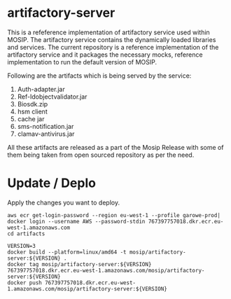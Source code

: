 # artifactory-server

This is a refeference implementation of artifactory service used within MOSIP. The artifactory service contains the dynamically loaded libraries and services. The current repository is a reference implementation of the artifactory service and it packages the necessary mocks, reference implementation to run the default version of MOSIP.

Following are the artifacts which is being served by the service:
  1. Auth-adapter.jar
  2. Ref-Idobjectvalidator.jar
  3. Biosdk.zip
  4. hsm client
  5. cache jar
  6. sms-notification.jar
  7. clamav-antivirus.jar

All these artifacts are released as a part of the Mosip Release with some of them being taken from open sourced repository as per the need.


# Update / Deplo
Apply the changes you want to deploy.
```shell
aws ecr get-login-password --region eu-west-1 --profile garowe-prod| docker login --username AWS --password-stdin 767397757018.dkr.ecr.eu-west-1.amazonaws.com
cd artifacts

VERSION=3
docker build --platform=linux/amd64 -t mosip/artifactory-server:${VERSION} .
docker tag mosip/artifactory-server:${VERSION} 767397757018.dkr.ecr.eu-west-1.amazonaws.com/mosip/artifactory-server:${VERSION}
docker push 767397757018.dkr.ecr.eu-west-1.amazonaws.com/mosip/artifactory-server:${VERSION}
```